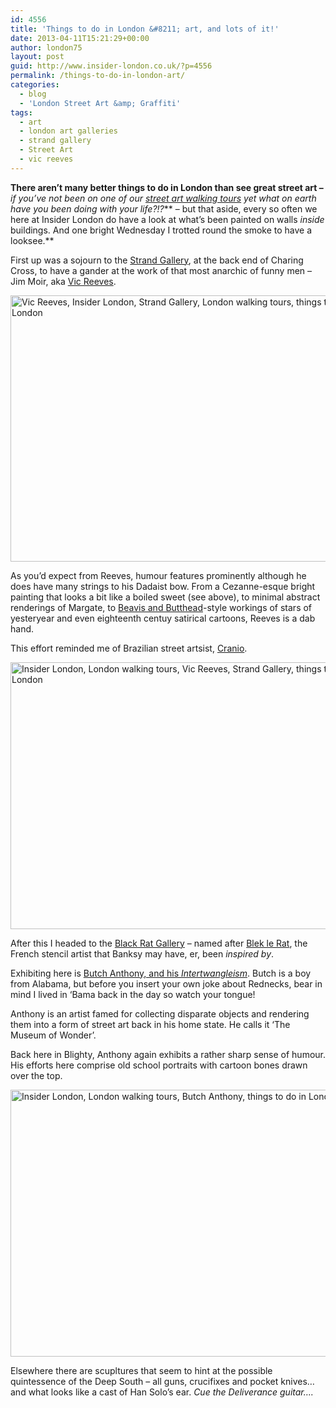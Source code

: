 ```yaml
---
id: 4556
title: 'Things to do in London &#8211; art, and lots of it!'
date: 2013-04-11T15:21:29+00:00
author: london75
layout: post
guid: http://www.insider-london.co.uk/?p=4556
permalink: /things-to-do-in-london-art/
categories:
  - blog
  - 'London Street Art &amp; Graffiti'
tags:
  - art
  - london art galleries
  - strand gallery
  - Street Art
  - vic reeves
---
```

**There aren’t many better things to do in London than see great street art &#8211;** _if you&#8217;ve not been on one of our [street art walking tours](http://www.insider-london.co.uk/london-graffiti-artists-walking-tours/ "London street art walking tour") yet what on earth have you been doing with your life?!?_** &#8211; but that aside, every so often we here at Insider London do have a look at what’s been painted on walls _inside_ buildings. And one bright Wednesday I trotted round the smoke to have a looksee.**

First up was a sojourn to the [Strand Gallery](http://thestrandgallery.wordpress.com/ "Strand Gallery"), at the back end of Charing Cross, to have a gander at the work of that most anarchic of funny men &#8211; Jim Moir, aka [Vic Reeves](https://twitter.com/VicReeves1 "Vic Reeves").

<a href="http://www.insider-london.co.uk/blog/2013/04/11/things-to-do-in-london-art/boiled-sweet/" rel="attachment wp-att-4559"><img class="alignnone size-full wp-image-4559" alt="Vic Reeves, Insider London, Strand Gallery, London walking tours, things to do in London" src="http://www.insider-london.co.uk/wp-content/uploads/2013/02/boiled-sweet.jpg" width="569" height="426" /></a>

As you’d expect from Reeves, humour features prominently although he does have many strings to his Dadaist bow. From a Cezanne-esque bright painting that looks a bit like a boiled sweet (see above), to minimal abstract renderings of Margate, to [Beavis and Butthead](http://www.mtv.com/shows/beavis_and_butthead/series.jhtml "Beavis and Butthead")-style workings of stars of yesteryear and even eighteenth centuy satirical cartoons, Reeves is a dab hand.

This effort reminded me of Brazilian street artsist, [Cranio](http://www.hookedblog.co.uk/2012/10/brazilian-street-artist-cranios-new.html "Cranio").

<a href="http://www.insider-london.co.uk/blog/2013/04/11/things-to-do-in-london-art/cranioesk/" rel="attachment wp-att-4567"><img class="alignnone size-full wp-image-4567" alt="Insider London, London walking tours, Vic Reeves, Strand Gallery, things to do in London" src="http://www.insider-london.co.uk/wp-content/uploads/2013/02/Cranioesk.jpg" width="569" height="427" /></a>

After this I headed to the [Black Rat Gallery](http://www.blackratprojects.com/ "Black Rat Gallery") – named after [Blek le Rat](http://bleklerat.free.fr/stencil%20graffiti.html "Blek le Rat"), the French stencil artist that Banksy may have, er, been _inspired by_.

Exhibiting here is [Butch Anthony, and his _Intertwangleism_](http://www.blackratprojects.com/artists/butchanthony/ "Intertwangleism"). Butch is a boy from Alabama, but before you insert your own joke about Rednecks, bear in mind I lived in &#8216;Bama back in the day so watch your tongue!

Anthony is an artist famed for collecting disparate objects and rendering them into a form of street art back in his home state. He calls it ‘The Museum of Wonder’.

Back here in Blighty, Anthony again exhibits a rather sharp sense of humour. His efforts here comprise old school portraits with cartoon bones drawn over the top.

<a href="http://www.insider-london.co.uk/blog/2013/04/11/things-to-do-in-london-art/horse/" rel="attachment wp-att-4570"><img class="alignnone size-full wp-image-4570" alt="Insider London, London walking tours, Butch Anthony, things to do in London" src="http://www.insider-london.co.uk/wp-content/uploads/2013/02/horse.jpg" width="569" height="427" /></a>

Elsewhere there are scupltures that seem to hint at the possible quintessence of the Deep South &#8211; all guns, crucifixes and pocket knives&#8230; and what looks like a cast of Han Solo’s ear. _Cue the Deliverance guitar&#8230;._